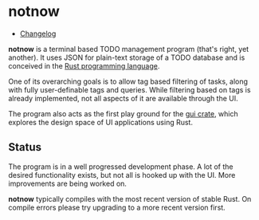 notnow
======

- [Changelog](CHANGELOG.md)

**notnow** is a terminal based TODO management program (that's right,
yet another). It uses JSON for plain-text storage of a TODO database and
is conceived in the [Rust programming language][rust-lang].

One of its overarching goals is to allow tag based filtering of tasks,
along with fully user-definable tags and queries. While filtering based
on tags is already implemented, not all aspects of it are available
through the UI.

The program also acts as the first play ground for the [gui crate][gui],
which explores the design space of UI applications using Rust.


Status
------

The program is in a well progressed development phase. A lot of the
desired functionality exists, but not all is hooked up with the UI. More
improvements are being worked on.

**notnow** typically compiles with the most recent version of stable
Rust. On compile errors please try upgrading to a more recent version
first.

[rust-lang]: https://www.rust-lang.org
[gui]: https://crates.io/crates/gui
